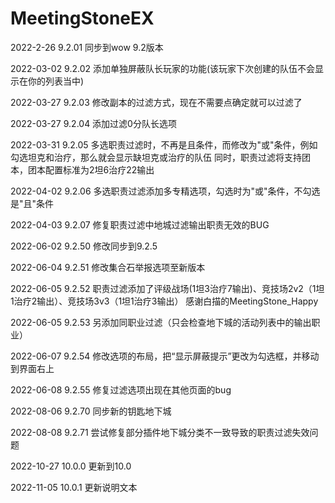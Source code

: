 # MeetingStoneEX
2022-2-26  9.2.01
同步到wow 9.2版本

2022-03-02 9.2.02
添加单独屏蔽队长玩家的功能(该玩家下次创建的队伍不会显示在你的列表当中)

2022-03-27 9.2.03
修改副本的过滤方式，现在不需要点确定就可以过滤了

2022-03-27 9.2.04
添加过滤0分队长选项

2022-03-31 9.2.05
多选职责过滤时，不再是且条件，而修改为"或"条件，例如勾选坦克和治疗，那么就会显示缺坦克或治疗的队伍
同时，职责过滤将支持团本，团本配置标准为2坦6治疗22输出

2022-04-02 9.2.06
多选职责过滤添加多专精选项，勾选时为"或"条件，不勾选是"且"条件

2022-04-03 9.2.07
修复职责过滤中地城过滤输出职责无效的BUG

2022-06-02 9.2.50
修改同步到9.2.5

2022-06-04 9.2.51
修改集合石举报选项至新版本

2022-06-05 9.2.52
职责过滤添加了评级战场(1坦3治疗7输出)、竞技场2v2（1坦1治疗2输出）、竞技场3v3（1坦1治疗3输出）
感谢白描的MeetingStone_Happy

2022-06-05 9.2.53
另添加同职业过滤（只会检查地下城的活动列表中的输出职业）

2022-06-07 9.2.54
修改选项的布局，把“显示屏蔽提示”更改为勾选框，并移动到界面右上

2022-06-08 9.2.55
修复过滤选项出现在其他页面的bug

2022-08-06 9.2.70
同步新的钥匙地下城

2022-08-08 9.2.71
尝试修复部分插件地下城分类不一致导致的职责过滤失效问题

2022-10-27 10.0.0
更新到10.0

2022-11-05 10.0.1
更新说明文本